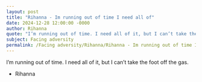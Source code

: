 ```yaml
---
layout: post
title: "Rihanna - Im running out of time I need all of"
date: 2024-12-28 12:00:00 -0000
author: Rihanna
quote: "I’m running out of time. I need all of it, but I can’t take the foot off the gas."
subject: Facing adversity
permalink: /Facing adversity/Rihanna/Rihanna - Im running out of time I need all of
---
```


I’m running out of time. I need all of it, but I can’t take the foot off the gas.

- Rihanna
